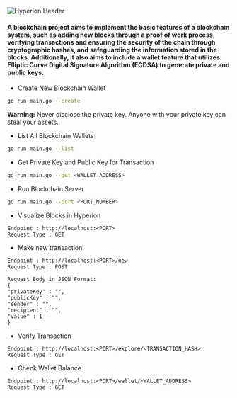 ![Hyperion Header](https://user-images.githubusercontent.com/73098407/210416970-710f9153-18fe-48fd-9e51-39db3b9801ed.jpg)

#### A blockchain project aims to implement the basic features of a blockchain system, such as adding new blocks through a proof of work process, verifying transactions and ensuring the security of the chain through cryptographic hashes, and safeguarding the information stored in the blocks. Additionally, it also aims to include a wallet feature that utilizes Elliptic Curve Digital Signature Algorithm (ECDSA) to generate private and public keys.

- Create New Blockchain Wallet
```bash
go run main.go --create
```
**Warning:** Never disclose the private key. Anyone with your private key can steal your assets. 


- List All Blockchain Wallets
```bash
go run main.go --list
```

- Get Private Key and Public Key for Transaction
```bash
go run main.go --get <WALLET_ADDRESS>
``` 

- Run Blockchain Server
```bash
go run main.go --port <PORT_NUMBER>
```
- Visualize Blocks in Hyperion
```text
Endpoint : http://localhost:<PORT>
Request Type : GET
```
- Make new transaction
```text
Endpoint : http://localhost:<PORT>/new
Request Type : POST

Request Body in JSON Format:
{
"privateKey" : "",
"publicKey" : "",
"sender" : "",
"recipient" : "",
"value" : 1
}
```
- Verify Transaction
```text
Endpoint : http://localhost:<PORT>/explore/<TRANSACTION_HASH>
Request Type : GET
```

- Check Wallet Balance
```text
Endpoint : http://localhost:<PORT>/wallet/<WALLET_ADDRESS>
Request Type : GET
```
